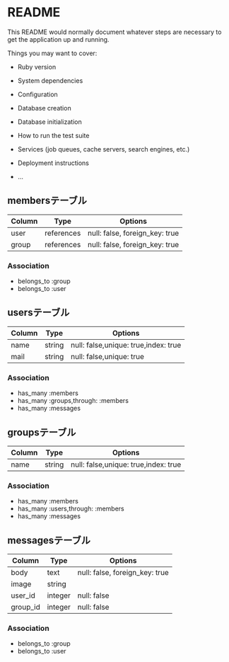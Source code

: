 # README

This README would normally document whatever steps are necessary to get the
application up and running.

Things you may want to cover:

* Ruby version

* System dependencies

* Configuration

* Database creation

* Database initialization

* How to run the test suite

* Services (job queues, cache servers, search engines, etc.)

* Deployment instructions

* ...
## membersテーブル

|Column|Type|Options|
|------|----|-------|
|user|references|null: false, foreign_key: true|
|group|references|null: false, foreign_key: true|

### Association
- belongs_to :group
- belongs_to :user

## usersテーブル

|Column|Type|Options|
|------|----|-------|
|name|string|null: false,unique: true,index: true|
|mail|string|null: false,unique: true|

### Association
- has_many :members
- has_many :groups,through: :members
- has_many :messages

## groupsテーブル

|Column|Type|Options|
|------|----|-------|
|name|string|null: false,unique: true,index: true|

### Association
- has_many :members
- has_many :users,through: :members
- has_many :messages

## messagesテーブル

|Column|Type|Options|
|------|----|-------|
|body|text|null: false, foreign_key: true|
|image|string||
|user_id|integer|null: false|
|group_id|integer|null: false|
### Association
- belongs_to :group
- belongs_to :user
